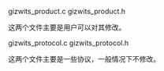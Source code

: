 gizwits_product.c      gizwits_product.h

这两个文件主要是用户可以对其修改。

gizwits_protocol.c    gizwits_protocol.h

这两个文件主要是一些协议，一般情况下不修改。

